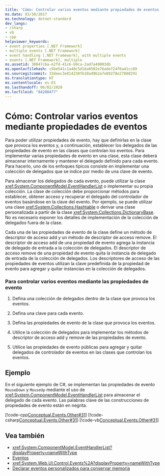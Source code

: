 ```yaml
---
title: 'Cómo: Controlar varios eventos mediante propiedades de eventos'
ms.date: 03/30/2017
ms.technology: dotnet-standard
dev_langs:
- csharp
- vb
- cpp
helpviewer_keywords:
- event properties [.NET Framework]
- multiple events [.NET Framework]
- event handling [.NET Framework], with multiple events
- events [.NET Framework], multiple
ms.assetid: 30047cba-e2fd-41c6-b9ca-2ad7a49003db
ms.openlocfilehash: c5be541c1a40c5d16a0502e76adef24f6a41cc89
ms.sourcegitcommit: 33deec3e814238fb18a49b2a7e89278e27888291
ms.translationtype: HT
ms.contentlocale: es-ES
ms.lasthandoff: 06/02/2020
ms.locfileid: "84288477"
---
```

# <a name="how-to-handle-multiple-events-using-event-properties"></a>Cómo: Controlar varios eventos mediante propiedades de eventos
Para poder utilizar propiedades de evento, hay que definirlas en la clase que provoca los eventos y, a continuación, establecer los delegados de las propiedades de evento en las clases que controlan los eventos. Para implementar varias propiedades de evento en una clase, esta clase deberá almacenar internamente y mantener el delegado definido para cada evento. Para hacerlo, uno de los enfoques típicos consiste en implementar una colección de delegados que se indice por medio de una clave de evento.  
  
 Para almacenar los delegados de cada evento, puede utilizar la clase <xref:System.ComponentModel.EventHandlerList> o implementar su propia colección. La clase de colección debe proporcionar métodos para establecer, obtener acceso y recuperar el delegado del controlador de eventos basándose en la clave del evento. Por ejemplo, se puede utilizar una clase <xref:System.Collections.Hashtable> o derivar una clase personalizada a partir de la clase <xref:System.Collections.DictionaryBase>. No es necesario exponer los detalles de implementación de la colección de delegados fuera de la clase.  
  
 Cada una de las propiedades de evento de la clase define un método de descriptor de acceso add y un método de descriptor de acceso remove. El descriptor de acceso add de una propiedad de evento agrega la instancia de delegado de entrada a la colección de delegados. El descriptor de acceso remove de una propiedad de evento quita la instancia de delegado de entrada de la colección de delegados. Los descriptores de acceso de las propiedades de eventos utilizan la clave predefinida de la propiedad de evento para agregar y quitar instancias en la colección de delegados.  
  
### <a name="to-handle-multiple-events-using-event-properties"></a>Para controlar varios eventos mediante las propiedades de evento  
  
1. Defina una colección de delegados dentro de la clase que provoca los eventos.  
  
2. Defina una clave para cada evento.  
  
3. Defina las propiedades de evento de la clase que provoca los eventos.  
  
4. Utilice la colección de delegados para implementar los métodos de descriptor de acceso add y remove de las propiedades de evento.  
  
5. Utilice las propiedades de evento públicas para agregar y quitar delegados de controlador de eventos en las clases que controlan los eventos.  
  
## <a name="example"></a>Ejemplo  
 En el siguiente ejemplo de C#, se implementan las propiedades de evento `MouseDown` y `MouseUp` mediante el uso de <xref:System.ComponentModel.EventHandlerList> para almacenar el delegado de cada evento. Las palabras clave de las construcciones de propiedades de evento están en negrita.  
  
 [!code-cpp[Conceptual.Events.Other#31](../../../samples/snippets/cpp/VS_Snippets_CLR/conceptual.events.other/cpp/example3.cpp#31)]
 [!code-csharp[Conceptual.Events.Other#31](../../../samples/snippets/csharp/VS_Snippets_CLR/conceptual.events.other/cs/example3.cs#31)]
 [!code-vb[Conceptual.Events.Other#31](../../../samples/snippets/visualbasic/VS_Snippets_CLR/conceptual.events.other/vb/example3.vb#31)]  
  
## <a name="see-also"></a>Vea también

- <xref:System.ComponentModel.EventHandlerList?displayProperty=nameWithType>
- [Eventos](index.md)
- <xref:System.Web.UI.Control.Events%2A?displayProperty=nameWithType>
- [Declarar eventos personalizados para conservar memoria](../../visual-basic/programming-guide/language-features/events/how-to-declare-custom-events-to-conserve-memory.md)

